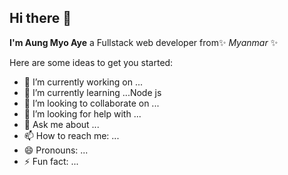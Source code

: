 ## Hi there 👋

**I'm Aung Myo Aye**  a Fullstack web developer from✨ _Myanmar_ ✨ 

Here are some ideas to get you started:

- 🔭 I’m currently working on ...
- 🌱 I’m currently learning ...Node js
- 👯 I’m looking to collaborate on ...
- 🤔 I’m looking for help with ...
- 💬 Ask me about ...
- 📫 How to reach me: ...
- 😄 Pronouns: ...
- ⚡ Fun fact: ...


